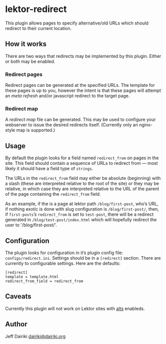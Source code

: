# lektor-redirect

This plugin allows pages to specify alternative/old URLs which should
redirect to their current location.

## How it works

There are two ways that redirects may be implemented by this plugin.
Either or both may be enabled.

### Redirect pages

Redirect pages can be generated at the specified URLs.  The template for these
pages is up to you, however the intent is that these pages will attempt
an _meta refresh_ and/or javascript redirect to the target page.

### Redirect map

A _redirect map_ file can be generated.  This may be used to configure your
webserver to issue the desired redirects itself.
(Currently only an nginx-style map is supported.)

## Usage

By default the plugin looks for a field named `redirect_from` on pages in the
site.  This field should contain a sequence of URLs to redirect from — most
likely it should have a field type of `strings`.

The URLs in the `redirect_from` field may either be absolute (beginning)
with a slash (these are interpreted relative to the root of the site) or
they may be relative, in which case they are interpreted relative to the
URL of the parent of the page containing the `redirect_from` field.

As an example, if the is a page at lektor path `/blog/first-post`, who’s
URL, if nothing exotic is done with slug configuration is `/blog/first-post/`,
then, if `first-posts`’s `redirect_from` is set to `test-post`, there will
be a redirect generated in `/blog/test-post/index.html` which will hopefully
redirect the user to '/blog/first-post/'.

## Configuration

The plugin looks for configuration in it’s plugin config file:
`configs/redirect.ini`.  Settings should be in a `[redirect]` section.
There are currently to configurable settings.  Here are the defaults:

    [redirect]
    template = template.html
    redirect_from_field = redirect_from

## Caveats

Currently this plugin will not work on Lektor sites with [alts] enableds.

[alts]: https://www.getlektor.com/docs/content/alts/

## Author

Jeff Dairiki <dairiki@dairiki.org>
